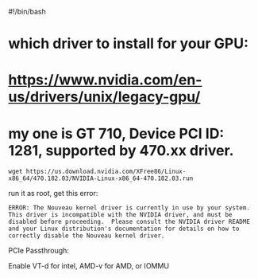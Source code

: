 #!/bin/bash

# which driver to install for your GPU:
# https://www.nvidia.com/en-us/drivers/unix/legacy-gpu/

# my one is GT 710, Device PCI ID: 1281, supported by 470.xx driver.

```
wget https://us.download.nvidia.com/XFree86/Linux-x86_64/470.182.03/NVIDIA-Linux-x86_64-470.182.03.run
```

run it as root, get this error:


	ERROR: The Nouveau kernel driver is currently in use by your system.  This driver is incompatible with the NVIDIA driver, and must be disabled before proceeding.  Please consult the NVIDIA driver README and your Linux distribution's documentation for details on how to correctly disable the Nouveau kernel driver.

PCIe Passthrough:

Enable VT-d for intel, AMD-v for AMD, or IOMMU
